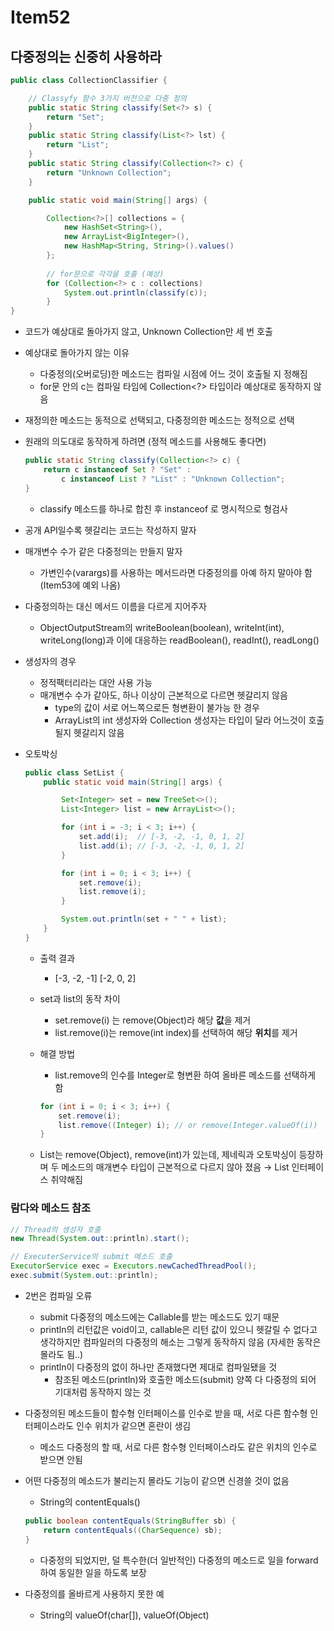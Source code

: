 # Item52

## 다중정의는 신중히 사용하라

```java
public class CollectionClassifier {

	// Classyfy 함수 3가지 버전으로 다중 정의
	public static String classify(Set<?> s) {
		return "Set";
	}
	public static String classify(List<?> lst) {
		return "List";
	}
	public static String classify(Collection<?> c) {
		return "Unknown Collection";
	}

	public static void main(String[] args) {

		Collection<?>[] collections = {
			new HashSet<String>(),
			new ArrayList<BigInteger>(),
			new HashMap<String, String>().values()
		};
	
		// for문으로 각각을 호출 (예상)
		for (Collection<?> c : collections)
			System.out.println(classify(c));
		}
}
```

- 코드가 예상대로 돌아가지 않고, Unknown Collection만 세 번 호출
- 예상대로 돌아가지 않는 이유
    - 다중정의(오버로딩)한 메소드는 컴파일 시점에 어느 것이 호출될 지 정해짐
    - for문 안의 c는 컴파일 타임에 Collection<?> 타입이라 예상대로 동작하지 않음

- 재정의한 메소드는 동적으로 선택되고, 다중정의한 메소드는 정적으로 선택
- 원래의 의도대로 동작하게 하려면 (정적 메소드를 사용해도 좋다면)
    
    ```java
    public static String classify(Collection<?> c) {
    	return c instanceof Set ? "Set" :
    		c instanceof List ? "List" : "Unknown Collection";
    }
    ```
    
    - classify 메소드를 하나로 합친 후 instanceof 로 명시적으로 형검사

- 공개 API일수록 헷갈리는 코드는 작성하지 말자
- 매개변수 수가 같은 다중정의는 만들지 말자
    - 가변인수(varargs)를 사용하는 메서드라면 다중정의를 아예 하지 말아야 함(Item53에 예외 나옴)
- 다중정의하는 대신 메서드 이름을 다르게 지어주자
    - ObjectOutputStream의  writeBoolean(boolean), writeInt(int), writeLong(long)과  이에 대응하는 readBoolean(), readInt(), readLong()
- 생성자의 경우
    - 정적팩터리라는 대안 사용 가능
    - 매개변수 수가 같아도, 하나 이상이 근본적으로 다르면 헷갈리지 않음
        - type의 값이 서로 어느쪽으로든 형변환이 불가능 한 경우
        - ArrayList의 int 생성자와 Collection 생성자는 타입이 달라 어느것이 호출될지 헷갈리지 않음

- 오토박싱
    
    ```java
    public class SetList {
    	public static void main(String[] args) {
    
    		Set<Integer> set = new TreeSet<>();
    		List<Integer> list = new ArrayList<>();
    
    		for (int i = -3; i < 3; i++) {
    			set.add(i);  // [-3, -2, -1, 0, 1, 2]
    			list.add(i); // [-3, -2, -1, 0, 1, 2]
    		}
    
    		for (int i = 0; i < 3; i++) {
    			set.remove(i);
    			list.remove(i);
    		}
    
    		System.out.println(set + " " + list);
    	}
    }
    ```
    
    - 출력 결과
        - [-3, -2, -1] [-2, 0, 2]
    - set과 list의 동작 차이
        - set.remove(i) 는 remove(Object)라 해당 **값**을 제거
        - list.remove(i)는 remove(int index)를 선택하여 해당 **위치**를 제거
    - 해결 방법
        - list.remove의 인수를 Integer로 형변환 하여 올바른 메소드를 선택하게 함
        
        ```java
        for (int i = 0; i < 3; i++) {
        	set.remove(i);
        	list.remove((Integer) i); // or remove(Integer.valueOf(i))
        }
        ```
        
    - List<E>는 remove(Object), remove(int)가 있는데, 제네릭과 오토박싱이 등장하며 두 메소드의 매개변수 타입이 근본적으로 다르지 않아 졌음 → List 인터페이스 취약해짐
    

### 람다와 메소드 참조

```java
// Thread의 생성자 호출
new Thread(System.out::println).start();

// ExecuterService의 submit 메소드 호출
ExecutorService exec = Executors.newCachedThreadPool();
exec.submit(System.out::println);
```

- 2번은 컴파일 오류
    - submit 다중정의 메소드에는 Callable<T>를 받는 메소드도 있기 때문
    - println의 리턴값은 void이고, callable은 리턴 값이 있으니 헷갈릴 수 없다고 생각하지만 컴파일러의 다중정의 해소는 그렇게 동작하지 않음 (자세한 동작은 몰라도 됨..)
    - println이 다중정의 없이 하나만 존재했다면 제대로 컴파일됐을 것
        - 참조된 메소드(println)와 호출한 메소드(submit) 양쪽 다 다중정의 되어 기대처럼 동작하지 않는 것
- 다중정의된 메소드들이 함수형 인터페이스를 인수로 받을 때, 서로 다른 함수형 인터페이스라도 인수 위치가 같으면 혼란이 생김
    - 메소드 다중정의 할 때, 서로 다른 함수형 인터페이스라도 같은 위치의 인수로 받으면 안됨

- 어떤 다중정의 메소드가 불리는지 몰라도 기능이 같으면 신경쓸 것이 없음
    - String의 contentEquals()
    
    ```java
    public boolean contentEquals(StringBuffer sb) {
    	return contentEquals((CharSequence) sb);
    }
    ```
    
    - 다중정의 되었지만, 덜 특수한(더 일반적인) 다중정의 메소드로 일을 forward 하여 동일한 일을 하도록 보장
- 다중정의를 올바르게 사용하지 못한 예
    - String의 valueOf(char[]), valueOf(Object)